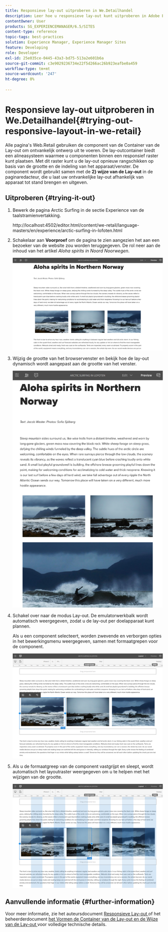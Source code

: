 ```yaml
---
title: Responsieve lay-out uitproberen in We.Detailhandel
description: Leer hoe u responsieve lay-out kunt uitproberen in Adobe Experience Manager met We.Retail.
contentOwner: User
products: SG_EXPERIENCEMANAGER/6.5/SITES
content-type: reference
topic-tags: best-practices
solution: Experience Manager, Experience Manager Sites
feature: Developing
role: Developer
exl-id: 25e035ce-0445-43a3-bd75-513a2e601b6a
source-git-commit: c3e9029236734e22f5d266ac26b923eafbe0a459
workflow-type: tm+mt
source-wordcount: '247'
ht-degree: 0%

---
```


# Responsieve lay-out uitproberen in We.Detailhandel{#trying-out-responsive-layout-in-we-retail}

Alle pagina&#39;s Web.Retail gebruiken de component van de Container van de Lay-out om ontvankelijk ontwerp uit te voeren. De lay-outcontainer biedt een alineasysteem waarmee u componenten binnen een responsief raster kunt plaatsen. Met dit raster kunt u de lay-out opnieuw rangschikken op basis van de grootte en de indeling van het apparaat/venster. De component wordt gebruikt samen met de **2} wijze van de Lay-out** in de paginaredacteur, die u laat uw ontvankelijke lay-out afhankelijk van apparaat tot stand brengen en uitgeven.

## Uitproberen {#trying-it-out}

1. Bewerk de pagina Arctic Surfing in de sectie Experience van de taalstramienvertakking.

   http://localhost:4502/editor.html/content/we-retail/language-masters/en/experience/arctic-surfing-in-lofoten.html

1. Schakelaar aan **Voorproef** om de pagina te zien aangezien het aan een bezoeker van de website zou worden teruggegeven. De rol neer aan de inhoud van het artikel *Aloha spirits in Noord Noorwegen*.

   ![ chlimage_1-178 ](assets/chlimage_1-178.png)

1. Wijzig de grootte van het browservenster en bekijk hoe de lay-out dynamisch wordt aangepast aan de grootte van het venster.

   ![ chlimage_1-179 ](assets/chlimage_1-179.png)

1. Schakel over naar de modus Lay-out. De emulatorwerkbalk wordt automatisch weergegeven, zodat u de lay-out per doelapparaat kunt plannen.

   Als u een component selecteert, worden zwevende en verborgen opties in het bewerkingsmenu weergegeven, samen met formaatgrepen voor de component.

   ![ chlimage_1-180 ](assets/chlimage_1-180.png)

1. Als u de formaatgreep van de component vastgrijpt en sleept, wordt automatisch het layoutraster weergegeven om u te helpen met het wijzigen van de grootte.

   ![ chlimage_1-181 ](assets/chlimage_1-181.png)

## Aanvullende informatie {#further-information}

Voor meer informatie, zie het auteursdocument [ Responsieve Lay-out ](/help/sites-authoring/responsive-layout.md) of het beheerderdocument [ het Vormen de Container van de Lay-out en de Wijze van de Lay-out ](/help/sites-administering/configuring-responsive-layout.md) voor volledige technische details.
